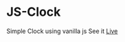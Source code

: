 # JS-Clock
Simple Clock using vanilla js
See it <a href="https://ismaelx1.github.io/JS-Clock/">Live</a>
